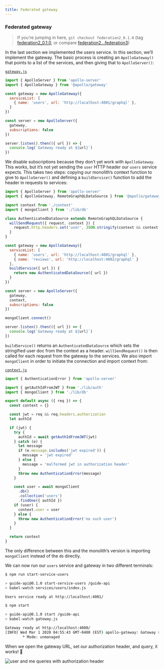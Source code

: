 ```yaml
---
title: Federated gateway
---
```


### Federated gateway

> If you’re jumping in here, `git checkout federation2_0.1.0` (tag [federation2_0.1.0](https://github.com/GraphQLGuide/guide-api/tree/federation2_0.1.0), or compare [federation2...federation3](https://github.com/GraphQLGuide/guide-api/compare/federation2_0.1.0...federation3_0.1.0))

In the last section we implemented the users service. In this section, we’ll implement the gateway. The basic process is creating an `ApolloGateway()` that points to a list of the services, and then giving that to `ApolloServer()`:

[`gateway.js`](https://github.com/GraphQLGuide/guide-api/blob/federation3_0.2.0/gateway.js)

```js
import { ApolloServer } from 'apollo-server'
import { ApolloGateway } from '@apollo/gateway'

const gateway = new ApolloGateway({
  serviceList: [
    { name: 'users', url: 'http://localhost:4001/graphql' },
  ]
})

const server = new ApolloServer({
  gateway,
  subscriptions: false
})

server.listen().then(({ url }) => {
  console.log(`Gateway ready at ${url}`)
})
```

We disable subscriptions because they don’t yet work with `ApolloGateway`. This works, but it’s not yet sending the `user` HTTP header our `users` service expects. This takes two steps: copying our monolith’s context function to give to `ApolloServer()` and defining a `buildService()` function to add the header in requests to services:

```js
import { ApolloServer } from 'apollo-server'
import { ApolloGateway, RemoteGraphQLDataSource } from '@apollo/gateway'

import context from './context'
import { mongoClient } from './lib/db'

class AuthenticatedDataSource extends RemoteGraphQLDataSource {
  willSendRequest({ request, context }) {
    request.http.headers.set('user', JSON.stringify(context && context.user))
  }
}

const gateway = new ApolloGateway({
  serviceList: [
    { name: 'users', url: 'http://localhost:4001/graphql' },
    { name: 'reviews', url: 'http://localhost:4002/graphql' }
  ],
  buildService({ url }) {
    return new AuthenticatedDataSource({ url })
  }
})

const server = new ApolloServer({
  gateway,
  context,
  subscriptions: false
})

mongoClient.connect()

server.listen().then(({ url }) => {
  console.log(`Gateway ready at ${url}`)
})
```

`buildService()` returns an `AuthenticatedDataSource` which sets the stringified user doc from the context as a header. `willSendRequest()` is then called for each request from the gateway to the services. We also import `mongoClient` in order to initiate the connection and import context from:

[`context.js`](https://github.com/GraphQLGuide/guide-api/blob/federation3_0.2.0/context.js)

```js
import { AuthenticationError } from 'apollo-server'

import { getAuthIdFromJWT } from './lib/auth'
import { mongoClient } from './lib/db'

export default async ({ req }) => {
  const context = {}

  const jwt = req && req.headers.authorization
  let authId

  if (jwt) {
    try {
      authId = await getAuthIdFromJWT(jwt)
    } catch (e) {
      let message
      if (e.message.includes('jwt expired')) {
        message = 'jwt expired'
      } else {
        message = 'malformed jwt in authorization header'
      }
      throw new AuthenticationError(message)
    }

    const user = await mongoClient
      .db()
      .collection('users')
      .findOne({ authId })
    if (user) {
      context.user = user
    } else {
      throw new AuthenticationError('no such user')
    }
  }

  return context
}
```

The only difference between this and the monolith’s version is importing `mongoClient` instead of the `db` directly.

We can now run our `users` service and gateway in two different terminals:

```sh
$ npm run start-service-users

> guide-api@0.1.0 start-service-users /guide-api
> babel-watch services/users/index.js

Users service ready at http://localhost:4001/
```

```sh
$ npm start

> guide-api@0.1.0 start /guide-api
> babel-watch gateway.js

Gateway ready at http://localhost:4000/
[INFO] Wed Mar 1 2020 04:55:43 GMT-0400 (EST) apollo-gateway: Gateway successfully loaded schema.
        * Mode: unmanaged
```

When we open the gateway URL, set our authorization header, and query, it works! 💃

![user and me queries with authorization header](../img/user-through-gateway.png)

